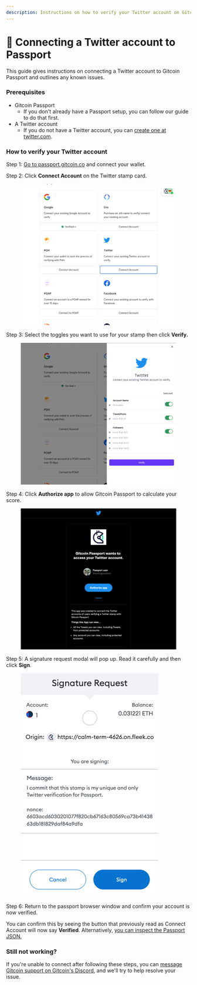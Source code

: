 ```yaml
---
description: Instructions on how to verify your Twitter account on Gitcoin Passport.
---
```


# 🔌 Connecting a Twitter account to Passport

This guide gives instructions on connecting a Twitter account to Gitcoin Passport and outlines any known issues.

### Prerequisites

* Gitcoin Passport
  * If you don't already have a Passport setup, you can follow our guide to do that first.
* A Twitter account
  * If you do not have a Twitter account, you can [create one at twitter.com](https://twitter.com/).

### How to verify your Twitter account

Step 1: [Go to passport.gitcoin.co](https://passport.gitcoin.co/) and connect your wallet.

Step 2: Click **Connect Account** on the Twitter stamp card.

<figure><img src="../../.gitbook/assets/twitter-one (1).png" alt=""><figcaption></figcaption></figure>

Step 3: Select the toggles you want to use for your stamp then click **Verify.**

<figure><img src="../../.gitbook/assets/twitter-three.png" alt=""><figcaption></figcaption></figure>

Step 4: Click **Authorize app** to allow Gitcoin Passport to calculate your score.

<figure><img src="../../.gitbook/assets/twitter-four (1).png" alt=""><figcaption></figcaption></figure>

Step 5: A signature request modal will pop up. Read it carefully and then click **Sign**.

<figure><img src="../../.gitbook/assets/twitter-five.png" alt=""><figcaption></figcaption></figure>

Step 6: Return to the passport browser window and confirm your account is now verified.

You can confirm this by seeing the button that previously read as Connect Account will now say **Verified**. Alternatively, [you can inspect the Passport JSON.](../common-questions/how-to-access-your-passport-json.md)

### Still not working?

If you're unable to connect after following these steps, you can [message Gitcoin support on Gitcoin's Discord](https://discord.gg/b5PEjyVFXT), and we'll try to help resolve your issue.
